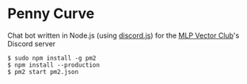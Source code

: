 # Penny Curve

Chat bot written in Node.js (using [discord.js](https://www.npmjs.com/package/discord.js)) for the [MLP Vector Club](https://github.com/MLP-VectorClub)'s Discord server

```
$ sudo npm install -g pm2
$ npm install --production
$ pm2 start pm2.json
```
